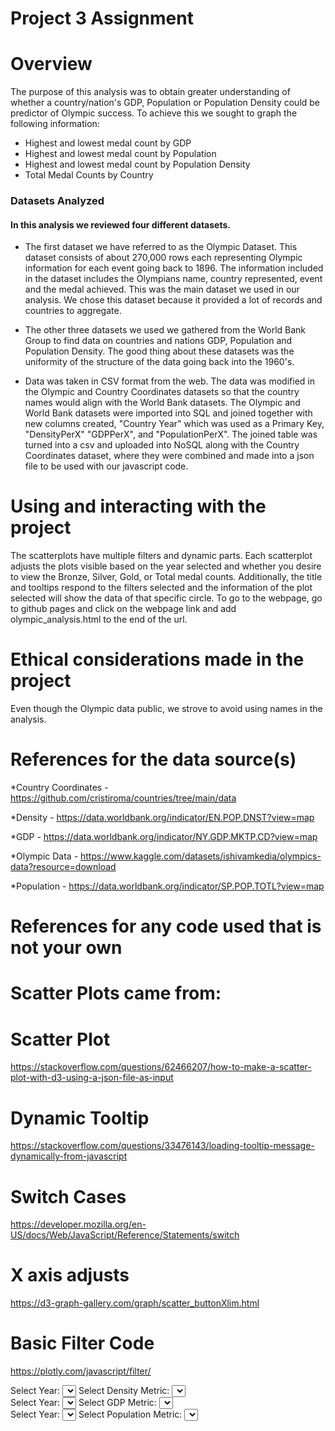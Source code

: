 # Project 3 Assignment

# Overview
The purpose of this analysis was to obtain greater understanding of whether a country/nation's GDP, Population or Population Density could be predictor of Olympic success. To achieve this we sought to graph the following information:
  *  Highest and lowest medal count by GDP
  *  Highest and lowest medal count by Population
  *  Highest and lowest medal count by Population Density
  *  Total Medal Counts by Country

### Datasets Analyzed
   #### In this analysis we reviewed four different datasets. 
   
   * The first dataset we have referred to as the Olympic Dataset. This dataset consists of about 270,000 rows each representing Olympic information for each event going back to 1896. The information included in the dataset includes the Olympians name, country represented, event and the medal achieved. This was the main dataset we used in our analysis. We chose this dataset because it provided a lot of records and countries to aggregate.

   * The other three datasets we used we gathered from the World Bank Group to find data on countries and nations GDP, Population and Population Density. The good thing about these datasets was the uniformity of the structure of the data going back into the 1960's.
   * Data was taken in CSV format from the web. The data was modified in the Olympic and Country Coordinates datasets so that the country names would align with the World Bank datasets. The Olympic and World Bank datasets were imported into SQL and joined together with new columns created, "Country Year" which was used as a Primary Key, "DensityPerX" "GDPPerX", and "PopulationPerX". The joined table was turned into a csv and uploaded into NoSQL along with the Country Coordinates dataset, where they were combined and made into a json file to be used with our javascript code.

# Using and interacting with the project
The scatterplots have multiple filters and dynamic parts. Each scatterplot adjusts the plots visible based on the year selected and whether you desire to view the Bronze, Silver, Gold, or Total medal counts. Additionally, the title and tooltips respond to the filters selected and the information of the plot selected will show the data of that specific circle. To go to the webpage, go to github pages and click on the webpage link and add olympic_analysis.html to the end of the url.

# Ethical considerations made in the project
Even though the Olympic data public, we strove to avoid using names in the analysis.


# References for the data source(s)
*Country Coordinates - https://github.com/cristiroma/countries/tree/main/data

*Density - https://data.worldbank.org/indicator/EN.POP.DNST?view=map

*GDP - https://data.worldbank.org/indicator/NY.GDP.MKTP.CD?view=map

*Olympic Data - https://www.kaggle.com/datasets/ishivamkedia/olympics-data?resource=download

*Population - https://data.worldbank.org/indicator/SP.POP.TOTL?view=map

# References for any code used that is not your own

# Scatter Plots came from:
# Scatter Plot
https://stackoverflow.com/questions/62466207/how-to-make-a-scatter-plot-with-d3-using-a-json-file-as-input
# Dynamic Tooltip
https://stackoverflow.com/questions/33476143/loading-tooltip-message-dynamically-from-javascript
# Switch Cases
https://developer.mozilla.org/en-US/docs/Web/JavaScript/Reference/Statements/switch
# X axis adjusts
https://d3-graph-gallery.com/graph/scatter_buttonXlim.html
# Basic Filter Code
https://plotly.com/javascript/filter/

<!DOCTYPE html>
<html lang="en">

<head>
  <meta charset="UTF-8">
  <meta name="viewport" content="width=device-width, initial-scale=1.0">
  <meta http-equiv="X-UA-Compatible" content="ie=edge">
  <title>Olympic Data</title>
  <!-- Our CSS -->
  <link rel="stylesheet" type="text/css" href="static/css/style.css">
</head>

<body>

  <!-- The container for the dropdowns and chart -->
  <div class="container">
    <!-- The container for the chart -->
    <div id="chart-container" class="chart-container">
    <!-- The dropdowns for selecting the year and density metric -->
    <div class="dropdown-container">
      <label for="yearFilter">Select Year:</label>
      <select id="yearFilter"></select>
      <label for="densityFilter">Select Density Metric:</label>
      <select id="densityFilter"></select>
    </div>
  </div>
</div>

  <!-- Duplicate the container for the second chart -->
<div class="container">
  <!-- The container for the second chart and dropdowns -->
  <div id="second-chart-container" class="chart-container">
      <!-- The dropdowns for selecting the year and GDP metric for the second scatter plot -->
      <div class="dropdown-container">
          <label for="secondYearFilter">Select Year:</label>
          <select id="secondYearFilter"></select>
          <label for="GDPFilter">Select GDP Metric:</label>
          <select id="GDPFilter"></select>
      </div>
      <!-- The second chart will be appended here -->
  </div>
</div>

<!-- Duplicate the container for the third chart -->
<div class="container">
  <!-- The container for the second chart and dropdowns -->
  <div id="third-chart-container" class="chart-container">
      <!-- The dropdowns for selecting the year and Pop metric for the second scatter plot -->
      <div class="dropdown-container">
          <label for="thirdYearFilter">Select Year:</label>
          <select id="thirdYearFilter"></select>
          <label for="popFilter">Select Population Metric:</label>
          <select id="popFilter"></select>
      </div>
      <!-- The third chart will be appended here -->
  </div>
</div>

  <!-- D3 JavaScript -->
  <script src="https://d3js.org/d3.v7.min.js"></script>
  <!-- Your JavaScript -->
  <script src="./static/js/app.js"></script>
</body>

</html>
